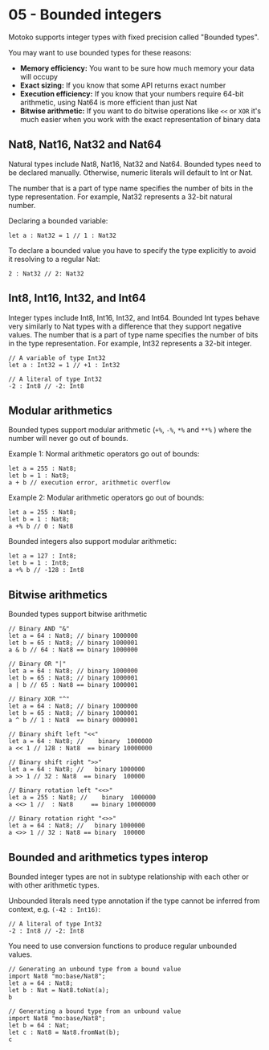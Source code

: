 # 05 - Bounded integers

Motoko supports integer types with fixed precision called "Bounded types".

You may want to use bounded types for these reasons:

- **Memory efficiency:** You want to be sure how much memory your data will occupy
- **Exact sizing:** If you know that some API returns exact number
- **Execution efficiency:** If you know that your numbers require 64-bit arithmetic, using Nat64 is more efficient than
  just Nat
- **Bitwise arithmetic:** If you want to do bitwise operations like `<<` or `XOR` it's much easier when you work with
  the exact representation of binary data

## Nat8, Nat16, Nat32 and Nat64

Natural types include Nat8, Nat16, Nat32 and Nat64. Bounded types need to be declared manually. Otherwise, numeric
literals will default to Int or Nat.

The number that is a part of type name specifies the number of bits in the type representation. For example, Nat32
represents a 32-bit natural number.

Declaring a bounded variable:

```motoko
let a : Nat32 = 1 // 1 : Nat32
```

To declare a bounded value you have to specify the type explicitly
to avoid it resolving to a regular Nat:

```motoko
2 : Nat32 // 2: Nat32
```

## Int8, Int16, Int32, and Int64

Integer types include Int8, Int16, Int32, and Int64. Bounded Int types behave very similarly to Nat types with a
difference that they support negative values.
The number that is a part of type name specifies the number of bits in the type representation. For example, Int32
represents a 32-bit integer.

```motoko
// A variable of type Int32
let a : Int32 = 1 // +1 : Int32
```

```motoko
// A literal of type Int32
-2 : Int8 // -2: Int8
```

## Modular arithmetics

Bounded types support modular arithmetic (`+%`, `-%`, `*%` and `**%` ) where the number will never go out of bounds.

Example 1: Normal arithmetic operators go out of bounds:

```motoko
let a = 255 : Nat8;
let b = 1 : Nat8;
a + b // execution error, arithmetic overflow
```

Example 2: Modular arithmetic operators go out of bounds:

```motoko
let a = 255 : Nat8;
let b = 1 : Nat8;
a +% b // 0 : Nat8
```

Bounded integers also support modular arithmetic:

```motoko
let a = 127 : Int8;
let b = 1 : Int8;
a +% b // -128 : Int8
```

## Bitwise arithmetics

Bounded types support bitwise arithmetic

```motoko
// Binary AND "&"
let a = 64 : Nat8; // binary 1000000
let b = 65 : Nat8; // binary 1000001
a & b // 64 : Nat8 == binary 1000000 
```

```motoko
// Binary OR "|"
let a = 64 : Nat8; // binary 1000000
let b = 65 : Nat8; // binary 1000001
a | b // 65 : Nat8 == binary 1000001 
```

```motoko
// Binary XOR "^"
let a = 64 : Nat8; // binary 1000000
let b = 65 : Nat8; // binary 1000001
a ^ b // 1 : Nat8  == binary 0000001
```

```motoko
// Binary shift left "<<"
let a = 64 : Nat8; //    binary  1000000
a << 1 // 128 : Nat8  == binary 10000000
```

```motoko
// Binary shift right ">>"
let a = 64 : Nat8; //   binary 1000000
a >> 1 // 32 : Nat8  == binary  100000
```

```motoko
// Binary rotation left "<<>"
let a = 255 : Nat8; //    binary  1000000
a <<> 1 //  : Nat8     == binary 10000000
```

```motoko
// Binary rotation right "<>>"
let a = 64 : Nat8; //   binary 1000000
a <>> 1 // 32 : Nat8 == binary  100000
```

## Bounded and arithmetics types interop

Bounded integer types are not in subtype relationship with each other or with other arithmetic types.

Unbounded literals need type annotation if the type cannot be inferred from context, e.g. `(-42 : Int16)`:

```motoko
// A literal of type Int32
-2 : Int8 // -2: Int8
```

You need to use conversion functions to produce regular unbounded values.

```motoko
// Generating an unbound type from a bound value
import Nat8 "mo:base/Nat8";
let a = 64 : Nat8;
let b : Nat = Nat8.toNat(a);
b
```

```motoko
// Generating a bound type from an unbound value
import Nat8 "mo:base/Nat8";
let b = 64 : Nat;
let c : Nat8 = Nat8.fromNat(b);
c
```

